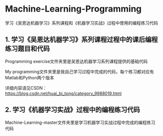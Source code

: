 # Machine-Learning-Programming
学习《吴恩达机器学习》系列课程和《机器学习实战》过程中使用的编程练习代码

## 1. 学习《吴恩达机器学习》系列课程过程中的课后编程练习题目和代码

Programming exercise文件夹里是吴恩达机器学习系列课程提供的基础代码

My programming文件夹里是我自己学习过程中完成的代码，每个练习都对应有Matlab和Python两个版本

详细内容请见CSDN：https://blog.csdn.net/huai_bi_tong/category_9988019.html

## 2. 学习《机器学习实战》过程中的编程练习代码

Machine-Learning-master文件夹里是学习机器学习实战过程中完成的编程练习代码
